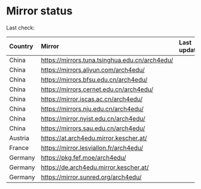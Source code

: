 <script src="./time.js"></script>
# Mirror status
Last check: <script type="text/javascript">localize(1701645440.6239798);</script>

|Country|Mirror|Last update|
|:------|:-----|:----------|
|China|https://mirrors.tuna.tsinghua.edu.cn/arch4edu/|<script type="text/javascript">localize(1701628135);</script>|
|China|https://mirrors.aliyun.com/arch4edu/|<script type="text/javascript">localize(1701585021);</script>|
|China|https://mirrors.bfsu.edu.cn/arch4edu/|<script type="text/javascript">localize(1701628135);</script>|
|China|https://mirrors.cernet.edu.cn/arch4edu/|<script type="text/javascript">localize(1701628135);</script>|
|China|https://mirror.iscas.ac.cn/arch4edu/|<script type="text/javascript">localize(1701585021);</script>|
|China|https://mirrors.nju.edu.cn/arch4edu/|<script type="text/javascript">localize(1701541753);</script>|
|China|https://mirror.nyist.edu.cn/arch4edu/|<script type="text/javascript">localize(1701628135);</script>|
|China|https://mirrors.sau.edu.cn/arch4edu/|<script type="text/javascript">localize(1701628135);</script>|
|Austria|https://at.arch4edu.mirror.kescher.at/|<script type="text/javascript">localize(1701628135);</script>|
|France|https://mirror.lesviallon.fr/arch4edu/|<script type="text/javascript">localize(1701585021);</script>|
|Germany|https://pkg.fef.moe/arch4edu/|<script type="text/javascript">localize(1701628135);</script>|
|Germany|https://de.arch4edu.mirror.kescher.at/|<script type="text/javascript">localize(1701628135);</script>|
|Germany|https://mirror.sunred.org/arch4edu/|<script type="text/javascript">localize(1701628135);</script>|

<script src="./tablefilter/tablefilter.js"></script>
<script src="./table.js"></script>
